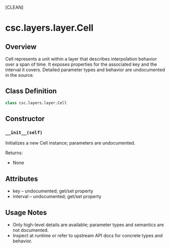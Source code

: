 [CLEAN]

# csc.layers.layer.Cell

## Overview

Cell represents a unit within a layer that describes interpolation behavior over a span of time. It exposes properties for the associated key and the interval it covers. Detailed parameter types and behavior are undocumented in the source.

## Class Definition

```python
class csc.layers.layer.Cell
```

## Constructor

### `__init__(self)`

Initializes a new Cell instance; parameters are undocumented.

Returns:
- None

## Attributes

- key – undocumented; get/set property
- interval – undocumented; get/set property

## Usage Notes

- Only high-level details are available; parameter types and semantics are not documented.
- Inspect at runtime or refer to upstream API docs for concrete types and behavior.


